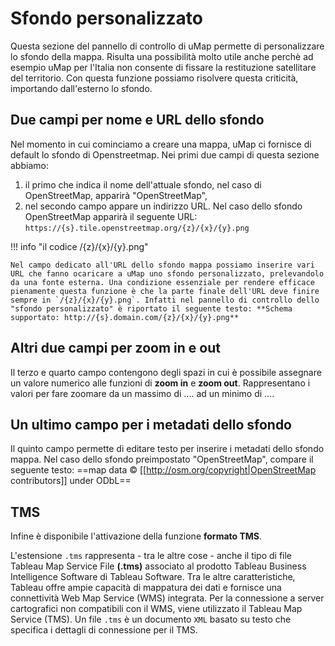 # Sfondo personalizzato

Questa sezione del pannello di controllo di uMap permette di personalizzare lo sfondo della mappa. Risulta una possibilità molto utile anche perchè ad esempio uMap per l'Italia non consente di fissare la restituzione satellitare del territorio. Con questa funzione possiamo risolvere questa criticità, importando dall'esterno lo sfondo.

## Due campi per nome e URL dello sfondo

Nel momento in cui cominciamo a creare una mappa, uMap ci fornisce di default lo sfondo di Openstreetmap.  Nei primi due campi di questa sezione abbiamo:

   1. il primo che indica il nome dell'attuale sfondo, nel caso di OpenStreetMap, apparirà "OpenStreetMap",
   2. nel secondo campo appare un indirizzo URL. Nel caso dello sfondo OpenStreetMap apparirà il seguente URL: `https://{s}.tile.openstreetmap.org/{z}/{x}/{y}.png`

!!! info "il codice /{z}/{x}/{y}.png"

    Nel campo dedicato all'URL dello sfondo mappa possiamo inserire vari URL che fanno ocaricare a uMap uno sfondo personalizzato, prelevandolo da una fonte esterna. Una condizione essenziale per rendere efficace pienamente questa funzione è che la parte finale dell'URL deve finire sempre in `/{z}/{x}/{y}.png`. Infatti nel pannello di controllo dello "sfondo personalizzato" è riportato il seguente testo: **Schema supportato: http://{s}.domain.com/{z}/{x}/{y}.png**

## Altri due campi per zoom in e out

Il terzo e quarto campo contengono degli spazi in cui è possibile assegnare un valore numerico alle funzioni di **zoom in** e **zoom out**. Rappresentano i valori per fare zoomare da un massimo di .... ad un minimo di ....

## Un ultimo campo per i metadati dello sfondo 

Il quinto campo permette di editare testo per inserire i metadati dello sfondo mappa. Nel caso dello sfondo preimpostato "OpenStreetMap", compare il seguente testo: ==map data © [[http://osm.org/copyright|OpenStreetMap contributors]] under ODbL==

## TMS

Infine è disponibile l'attivazione della funzione **formato TMS**.

L'estensione `.tms` rappresenta - tra le altre cose - anche il tipo di file Tableau Map Service File **(.tms)** associato al prodotto Tableau Business Intelligence Software di Tableau Software. Tra le altre caratteristiche, Tableau offre ampie capacità di mappatura dei dati e fornisce una connettività Web Map Service (WMS) integrata. Per la connessione a server cartografici non compatibili con il WMS, viene utilizzato il Tableau Map Service (TMS). Un file `.tms` è un documento `XML` basato su testo che specifica i dettagli di connessione per il TMS.
